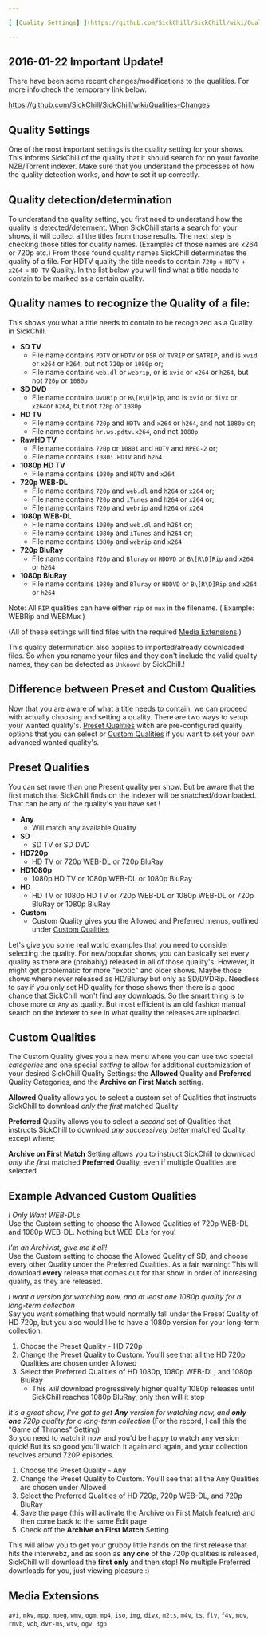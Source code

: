 ```yaml
---

[ [Quality Settings] ](https://github.com/SickChill/SickChill/wiki/Quality-Settings#quality-settings) [ [Quality detection/determination] ](https://github.com/SickChill/SickChill/wiki/Quality-Settings#quality-detectiondetermination) [ [Quality names to recognize the Quality of a file] ](https://github.com/SickChill/SickChill/wiki/Quality-Settings#quality-names-to-recognize-the-quality-of-a-file) [ [Difference between Preset and Custom Qualities] ](https://github.com/SickChill/SickChill/wiki/Quality-Settings#difference-between-preset-and-custom-qualities) [ [Preset Qualities] ](https://github.com/SickChill/SickChill/wiki/Quality-Settings#preset-qualities) [ [Custom Qualities] ](https://github.com/SickChill/SickChill/wiki/Quality-Settings#custom-qualities) [ [Example Advanced Custom Qualities] ](https://github.com/SickChill/SickChill/wiki/Quality-Settings#example-advanced-custom-qualities) [ [Media Extensions] ](https://github.com/SickChill/SickChill/wiki/Quality-Settings#media-extensions)

---
```


## 2016-01-22 Important Update!

There have been some recent changes/modifications to the qualities. For more info check the temporary link below.

https://github.com/SickChill/SickChill/wiki/Qualities-Changes

## Quality Settings

One of the most important settings is the quality setting for your shows. This informs SickChill of the quality that it should search for on your favorite NZB/Torrent indexer. Make sure that you understand the processes of how the quality detection works, and how to set it up correctly.

## Quality detection/determination

To understand the quality setting, you first need to understand how the quality is detected/determent.
When SickChill starts a search for your shows, it will collect all the titles from those results. The next step is checking those titles for quality names. (Examples of those names are x264 or 720p etc.) From those found quality names SickChill determinates the quality of a file. For HDTV quality the title needs to contain `720p` + `HDTV` + `x264` = `HD TV` Quality.
In the list below you will find what a title needs to contain to be marked as a certain quality.

## Quality names to recognize the Quality of a file:

This shows you what a title needs to contain to be recognized as a Quality in SickChill.

- **SD TV**
  - File name contains `PDTV` or `HDTV` or `DSR` or `TVRIP` or `SATRIP`, and is `xvid` or `x264` or `h264`, but not `720p` or `1080p` or;
  - File name contains `web.dl` or `webrip`, or is `xvid` or `x264` or `h264`, but not `720p` or `1080p`
- **SD DVD**
  - File name contains `DVDRip` or `B\[R\D]Rip`, and is `xvid` or `divx` or `x264`or `h264`, but not `720p` or `1080p`
- **HD TV**
  - File name contains `720p` and `HDTV` and `x264` or `h264`, and not `1080p` or;
  - File name contains `hr.ws.pdtv.x264`, and not `1080p`
- **RawHD TV**
  - File name contains `720p` or `1080i` and `HDTV` and `MPEG-2` or;
  - File name contains `1080i.HDTV` and `h264`
- **1080p HD TV**
  - File name contains `1080p` and `HDTV` and `x264`
- **720p WEB-DL**
  - File name contains `720p` and `web.dl` and `h264` or `x264` or;
  - File name contains `720p` and `iTunes` and `h264` or `x264` or;
  - File name contains `720p` and `webrip` and `h264` or `x264`
- **1080p WEB-DL**
  - File name contains `1080p` and `web.dl` and `h264` or;
  - File name contains `1080p` and `iTunes` and `h264` or;
  - File name contains `1080p` and `webrip` and `x264`
- **720p BluRay**
  - File name contains `720p` and `Bluray` or `HDDVD` or `B\[R\D]Rip` and `x264` or `h264`
- **1080p BluRay**
  - File name contains `1080p` and `Bluray` or `HDDVD` or `B\[R\D]Rip` and `x264` or `h264`

Note: All `RIP` qualities can have either `rip` or `mux` in the filename. ( Example: WEBRip and WEBMux )

(All of these settings will find files with the required [Media Extensions](https://github.com/SickChill/SickChill/wiki/Quality-Settings#media-extensions).)

This quality determination also applies to imported/already downloaded files. So when you rename your files and they don't include the valid quality names, they can be detected as `Unknown` by SickChill.!

## Difference between Preset and Custom Qualities

Now that you are aware of what a title needs to contain, we can proceed with actually choosing and setting a quality. There are two ways to setup your wanted quality's. [Preset Qualities](https://github.com/SickChill/SickChill/wiki/Quality-Settings#preset-qualities) witch are pre-configured quality options that you can select or [Custom Qualities](https://github.com/SickChill/SickChill/wiki/Quality-Settings#custom-qualities) if you want to set your own advanced wanted quality's.

## Preset Qualities

You can set more than one Present quality per show. But be aware that the first match that SickChill finds on the indexer will be snatched/downloaded. That can be any of the quality's you have set.!

- **Any**
  - Will match any available Quality
- **SD**
  - SD TV or SD DVD
- **HD720p**
  - HD TV or 720p WEB-DL or 720p BluRay
- **HD1080p**
  - 1080p HD TV or 1080p WEB-DL or 1080p BluRay
- **HD**
  - HD TV or 1080p HD TV or 720p WEB-DL or 1080p WEB-DL or 720p BluRay or 1080p BluRay
- **Custom**
  - Custom Quality gives you the Allowed and Preferred menus, outlined under [Custom Qualities](https://github.com/SickChill/SickChill/wiki/Quality-Settings#custom-qualities)

Let's give you some real world examples that you need to consider selecting the quality.
For new/popular shows, you can basically set every quality as there are (probably) released in all of those quality's.
However, it might get problematic for more "exotic" and older shows. Maybe those shows where never released as HD/Bluray but only as SD/DVDRip. Needless to say if you only set HD quality for those shows then there is a good chance that SickChill won't find any downloads. So the smart thing is to chose more or `Any` as quality. But most efficient is an old fashion manual search on the indexer to see in what quality the releases are uploaded.

## Custom Qualities

The Custom Quality gives you a new menu where you can use two special _categories_ and one special _setting_ to allow for additional customization of your desired SickChill Quality Settings: the **Allowed** Quality and **Preferred** Quality Categories, and the **Archive on First Match** setting.

**Allowed** Quality allows you to select a custom set of Qualities that instructs SickChill to download _only the first_ matched Quality

**Preferred** Quality allows you to select a _second_ set of Qualities that instructs SickChill to download _any successively better_ matched Quality, except where;

**Archive on First Match** Setting allows you to instruct SickChill to download _only the first_ matched **Preferred** Quality, even if multiple Qualities are selected

## Example Advanced Custom Qualities

_I Only Want WEB-DLs_  
Use the Custom setting to choose the Allowed Qualities of 720p WEB-DL and 1080p WEB-DL. Nothing but WEB-DLs for you!

_I'm an Archivist, give me it all!_  
Use the Custom setting to choose the Allowed Quality of SD, and choose every other Quality under the Preferred Qualities. As a fair warning: This will download **every** release that comes out for that show in order of increasing quality, as they are released.

_I want a version for watching now, and at least one 1080p quality for a long-term collection_  
Say you want something that would normally fall under the Preset Quality of HD 720p, but you also would like to have a 1080p version for your long-term collection.

1. Choose the Preset Quality - HD 720p
2. Change the Preset Quality to Custom. You'll see that all the HD 720p Qualities are chosen under Allowed
3. Select the Preferred Qualities of HD 1080p, 1080p WEB-DL, and 1080p BluRay
   - This _will_ download progressively higher quality 1080p releases until SickChill reaches 1080p BluRay, only then will it stop

_It's a great show, I've got to get **Any** version for watching now, and **only one** 720p quality for a long-term collection_ (For the record, I call this the "Game of Thrones" Setting)  
So you need to watch it now and you'd be happy to watch any version quick! But its so good you'll watch it again and again, and your collection revolves around 720P episodes.

1. Choose the Preset Quality - Any
2. Change the Preset Quality to Custom. You'll see that all the Any Qualities are chosen under Allowed
3. Select the Preferred Qualities of HD 720p, 720p WEB-DL, and 720p BluRay
4. Save the page (this will activate the Archive on First Match feature) and then come back to the same Edit page
5. Check off the **Archive on First Match** Setting

This will allow you to get your grubby little hands on the first release that hits the interwebz, and as soon as **any one** of the 720p qualities is released, SickChill will download the **first only** and then stop! No multiple Preferred downloads for you, just viewing pleasure :)

## Media Extensions

`avi`, `mkv`, `mpg`, `mpeg`, `wmv`, `ogm`, `mp4`, `iso`, `img`, `divx`, `m2ts`, `m4v`, `ts`, `flv`, `f4v`, `mov`, `rmvb`, `vob`, `dvr-ms`, `wtv`, `ogv`, `3gp`
